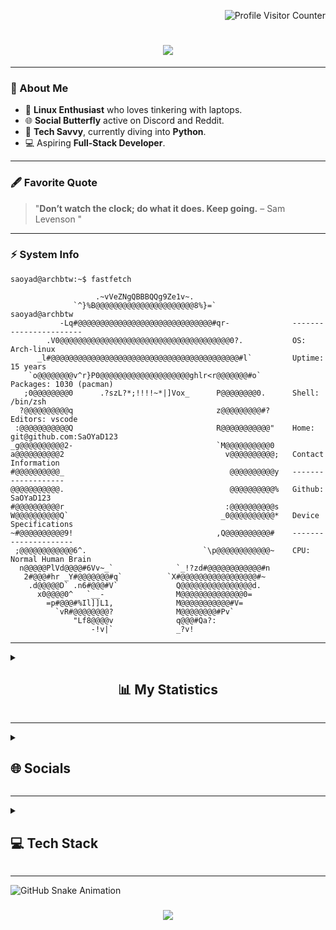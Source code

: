 <p align="right">
  <img src="https://visitcount.itsvg.in/api?id=SaOYaD123&icon=0&color=0" alt="Profile Visitor Counter">
</p>

<h1 align="center">
  <img src="https://readme-typing-svg.demolab.com/?lines=Hi+There!👋;I+Am+SaOYaD;A+Linux+Enthusiast🐧;A+Nature+Lover🌱;&font=Poppins">
</h1>

---

### 🌟 About Me

- 🌱 **Linux Enthusiast** who loves tinkering with laptops.  
- 🌐 **Social Butterfly** active on Discord and Reddit.  
- 💽 **Tech Savvy**, currently diving into **Python**.  
- 💻 Aspiring **Full-Stack Developer**.

---

### 🖋️ Favorite Quote
> "**Don’t watch the clock; do what it does. Keep going.** – Sam Levenson  "


---

### ⚡ System Info
```console
saoyad@archbtw:~$ fastfetch

                   .~vVeZNgQBBBQQg9Ze1v~.                   
              `^}%B@@@@@@@@@@@@@@@@@@@@@@8%}=`                saoyad@archbtw
           -Lq#@@@@@@@@@@@@@@@@@@@@@@@@@@@@@@#qr-              -----------------------
        .V0@@@@@@@@@@@@@@@@@@@@@@@@@@@@@@@@@@@@@@0?.           OS: Arch-linux
      _l#@@@@@@@@@@@@@@@@@@@@@@@@@@@@@@@@@@@@@@@@@@#l`         Uptime: 15 years
    `o@@@@@@@@v^r}P0@@@@@@@@@@@@@@@@@@@@ghlr<r@@@@@@@#o`       Packages: 1030 (pacman)
   ;0@@@@@@@@0      .?szL?*;!!!!~*|]Vox_      P@@@@@@@@0.      Shell: /bin/zsh
  ?@@@@@@@@@@q                                z@@@@@@@@@#?     Editors: vscode
 :@@@@@@@@@@@Q                                R@@@@@@@@@@@"    Home: git@github.com:SaOYaD123
_g@@@@@@@@@@2-                                `M@@@@@@@@@@0    
a@@@@@@@@@@2                                    v@@@@@@@@@@;   Contact Information
#@@@@@@@@@@_                                     @@@@@@@@@@y   -------------------
@@@@@@@@@@@.                                     @@@@@@@@@@%   Github: SaOYaD123
#@@@@@@@@@@r                                    :@@@@@@@@@@s
W@@@@@@@@@@Q`                                  _0@@@@@@@@@@*   Device Specifications
~#@@@@@@@@@@9!                                ,Q@@@@@@@@@@#    ---------------------
 ;@@@@@@@@@@@@6^.                          `\p@@@@@@@@@@@@~    CPU: Normal Human Brain
  n@@@@@PlVd@@@@#6Vv~_`              `_!?zd#@@@@@@@@@@@@#n
   2#@@@#hr _Y#@@@@@@@#q`          `X#@@@@@@@@@@@@@@@@@#~
    .d@@@@@D` .n6#@@@#V`             Q@@@@@@@@@@@@@@@@d.
      x0@@@@0^   `__-                M@@@@@@@@@@@@@@0=
        =p#@@@#%Il]]L1,              M@@@@@@@@@@@#V=
          `vR#@@@@@@@@?              M@@@@@@@@#Pv`
              "Lf8@@@@v              q@@@#Qa?:
                  -!v|`              _?v!
```

---

<details>
<summary><h2 align="center">📊 My Statistics</h2></summary>

<p align="center">
  <img src="https://streak-stats.demolab.com/?user=SaOYaD123&theme=tokyonight" alt="GitHub Streak">
</p>
<p align="center">
  <img src="http://github-profile-summary-cards.vercel.app/api/cards/stats?username=SaOYaD123&theme=tokyonight" alt="GitHub Stats">
</p>
<p align="center">
  <img src="http://github-profile-summary-cards.vercel.app/api/cards/profile-details?username=SaOYaD123&theme=tokyonight" alt="GitHub Profile Details">
</p>
<p align="center">
  <img src="https://github-readme-activity-graph.vercel.app/graph?username=SaOYaD123&theme=tokyo-night" alt="GitHub Activity Graph">
</p>

</details>

---

<details>
<summary><h2>🌐 Socials</h2></summary>

[![Discord](https://img.shields.io/badge/Discord-%237289DA.svg?logo=discord&logoColor=white)](https://discord.gg/HNhjQAfq9U)

</details>

---

<details>
<summary><h2>💻 Tech Stack</h2></summary>

![C](https://img.shields.io/badge/c-%2300599C.svg?style=flat&logo=c&logoColor=white)
![CSS3](https://img.shields.io/badge/css3-%231572B6.svg?style=flat&logo=css3&logoColor=white)
![Dart](https://img.shields.io/badge/dart-%230175C2.svg?style=flat&logo=dart&logoColor=white)
![HTML5](https://img.shields.io/badge/html5-%23E34F26.svg?style=flat&logo=html5&logoColor=white)
![JavaScript](https://img.shields.io/badge/javascript-%23323330.svg?style=flat&logo=javascript&logoColor=%23F7DF1E)
![Python](https://img.shields.io/badge/python-3670A0?style=flat&logo=python&logoColor=ffdd54)
![Shell Script](https://img.shields.io/badge/shell_script-%23121011.svg?style=flat&logo=gnu-bash&logoColor=white)
![NodeJS](https://img.shields.io/badge/node.js-6DA55F?style=flat&logo=node.js&logoColor=white)
![TailwindCSS](https://img.shields.io/badge/tailwindcss-%2338B2AC.svg?style=flat&logo=tailwind-css&logoColor=white)
![MongoDB](https://img.shields.io/badge/MongoDB-%234ea94b.svg?style=flat&logo=mongodb&logoColor=white)

</details>

---

<img src="https://raw.githubusercontent.com/MannuVilasara/MannuVilasara/f2d01ce2f26022eba3a758b7cae35779dcea97cd/grid-snake.svg" alt="GitHub Snake Animation">

<h3 align="center">
  <img src="https://readme-typing-svg.demolab.com/?lines=Thanks+For+Visiting+💖;&font=Poppins">
</h3>

<!---
SaOYaD123/SaOYaD123 is a ✨ special ✨ repository because its `README.md` (this file) appears on your GitHub profile.
You can click the Preview link to take a look at your changes.
--->

